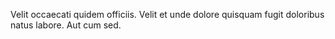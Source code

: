 Velit occaecati quidem officiis.
Velit et unde dolore quisquam fugit doloribus natus labore.
Aut cum sed.